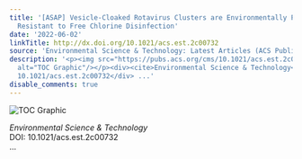 ```yaml
---
title: '[ASAP] Vesicle-Cloaked Rotavirus Clusters are Environmentally Persistent and
  Resistant to Free Chlorine Disinfection'
date: '2022-06-02'
linkTitle: http://dx.doi.org/10.1021/acs.est.2c00732
source: 'Environmental Science & Technology: Latest Articles (ACS Publications)'
description: '<p><img src="https://pubs.acs.org/cms/10.1021/acs.est.2c00732/asset/images/medium/es2c00732_0006.gif"
  alt="TOC Graphic"/></p><div><cite>Environmental Science & Technology</cite></div><div>DOI:
  10.1021/acs.est.2c00732</div> ...'
disable_comments: true
---
```

<p><img src="https://pubs.acs.org/cms/10.1021/acs.est.2c00732/asset/images/medium/es2c00732_0006.gif" alt="TOC Graphic"/></p><div><cite>Environmental Science & Technology</cite></div><div>DOI: 10.1021/acs.est.2c00732</div> ...